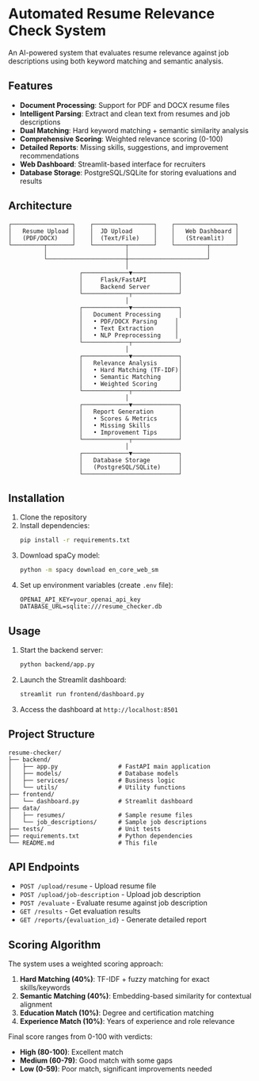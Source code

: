 # Automated Resume Relevance Check System

An AI-powered system that evaluates resume relevance against job descriptions using both keyword matching and semantic analysis.

## Features

- **Document Processing**: Support for PDF and DOCX resume files
- **Intelligent Parsing**: Extract and clean text from resumes and job descriptions
- **Dual Matching**: Hard keyword matching + semantic similarity analysis
- **Comprehensive Scoring**: Weighted relevance scoring (0-100)
- **Detailed Reports**: Missing skills, suggestions, and improvement recommendations
- **Web Dashboard**: Streamlit-based interface for recruiters
- **Database Storage**: PostgreSQL/SQLite for storing evaluations and results

## Architecture

```
┌─────────────────┐    ┌─────────────────┐    ┌─────────────────┐
│   Resume Upload │    │  JD Upload      │    │   Web Dashboard │
│   (PDF/DOCX)    │    │  (Text/File)    │    │   (Streamlit)   │
└─────────┬───────┘    └─────────┬───────┘    └─────────┬───────┘
          │                      │                      │
          └──────────────────────┼──────────────────────┘
                                 │
                    ┌─────────────▼─────────────┐
                    │     Flask/FastAPI         │
                    │     Backend Server        │
                    └─────────────┬─────────────┘
                                 │
                    ┌─────────────▼─────────────┐
                    │   Document Processing     │
                    │   • PDF/DOCX Parsing     │
                    │   • Text Extraction      │
                    │   • NLP Preprocessing    │
                    └─────────────┬─────────────┘
                                 │
                    ┌─────────────▼─────────────┐
                    │   Relevance Analysis      │
                    │   • Hard Matching (TF-IDF)│
                    │   • Semantic Matching     │
                    │   • Weighted Scoring      │
                    └─────────────┬─────────────┘
                                 │
                    ┌─────────────▼─────────────┐
                    │   Report Generation       │
                    │   • Scores & Metrics      │
                    │   • Missing Skills        │
                    │   • Improvement Tips      │
                    └─────────────┬─────────────┘
                                 │
                    ┌─────────────▼─────────────┐
                    │   Database Storage        │
                    │   (PostgreSQL/SQLite)     │
                    └───────────────────────────┘
```

## Installation

1. Clone the repository
2. Install dependencies:
   ```bash
   pip install -r requirements.txt
   ```
3. Download spaCy model:
   ```bash
   python -m spacy download en_core_web_sm
   ```
4. Set up environment variables (create `.env` file):
   ```
   OPENAI_API_KEY=your_openai_api_key
   DATABASE_URL=sqlite:///resume_checker.db
   ```

## Usage

1. Start the backend server:
   ```bash
   python backend/app.py
   ```

2. Launch the Streamlit dashboard:
   ```bash
   streamlit run frontend/dashboard.py
   ```

3. Access the dashboard at `http://localhost:8501`

## Project Structure

```
resume-checker/
├── backend/
│   ├── app.py                 # FastAPI main application
│   ├── models/                # Database models
│   ├── services/              # Business logic
│   └── utils/                 # Utility functions
├── frontend/
│   └── dashboard.py           # Streamlit dashboard
├── data/
│   ├── resumes/               # Sample resume files
│   └── job_descriptions/      # Sample job descriptions
├── tests/                     # Unit tests
├── requirements.txt           # Python dependencies
└── README.md                  # This file
```

## API Endpoints

- `POST /upload/resume` - Upload resume file
- `POST /upload/job-description` - Upload job description
- `POST /evaluate` - Evaluate resume against job description
- `GET /results` - Get evaluation results
- `GET /reports/{evaluation_id}` - Generate detailed report

## Scoring Algorithm

The system uses a weighted scoring approach:

1. **Hard Matching (40%)**: TF-IDF + fuzzy matching for exact skills/keywords
2. **Semantic Matching (40%)**: Embedding-based similarity for contextual alignment
3. **Education Match (10%)**: Degree and certification matching
4. **Experience Match (10%)**: Years of experience and role relevance

Final score ranges from 0-100 with verdicts:
- **High (80-100)**: Excellent match
- **Medium (60-79)**: Good match with some gaps
- **Low (0-59)**: Poor match, significant improvements needed
